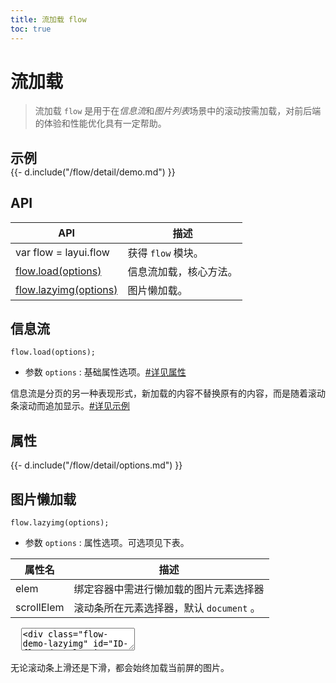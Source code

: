 ```yaml
---
title: 流加载 flow
toc: true
---
```

 
# 流加载

> 流加载 `flow` 是用于在*信息流*和*图片列表*场景中的滚动按需加载，对前后端的体验和性能优化具有一定帮助。

<h2 id="examples" lay-toc="{anchor: null}" style="margin-bottom: 0;">示例</h2>

<style>
.flow-demo{height: 400px; overflow: auto; font-size: 0;}
.flow-demo li{display: inline-block; margin: 0 5px; font-size: 14px; width: 48%;  margin-bottom: 10px; height: 100px; line-height: 100px; text-align: center; background-color: #eee;}
.flow-demo img{width: 100%; height: 100%;}
.flow-demo-lazyimg{height: 300px; overflow: auto; text-align: center;}
.flow-demo-lazyimg img{width: 40%; height: 200px; margin: 0 3px 5px 0; border: none;}
</style>

<div>
{{- d.include("/flow/detail/demo.md") }}
</div>

<h2 id="api" lay-toc="{}">API</h2>

| API | 描述 |
| --- | --- |
| var flow = layui.flow | 获得 `flow` 模块。 |
| [flow.load(options)](#load) | 信息流加载，核心方法。 |
| [flow.lazyimg(options)](#lazyimg) | 图片懒加载。 |

<h2 id="load" lay-toc="{level: 2}">信息流</h2>

`flow.load(options);`

- 参数 `options` : 基础属性选项。[#详见属性](#options)

信息流是分页的另一种表现形式，新加载的内容不替换原有的内容，而是随着滚动条滚动而追加显示。[#详见示例](#examples)

<h2 id="options" lay-toc="{level: 2, hot: true}">属性</h2>

<div>
{{- d.include("/flow/detail/options.md") }}
</div>

<h2 id="lazyimg" lay-toc="{level: 2}">图片懒加载</h2>

`flow.lazyimg(options);`

- 参数 `options` : 属性选项。可选项见下表。

| 属性名 | 描述 |
| --- | --- |
| elem | 绑定容器中需进行懒加载的图片元素选择器 |
| scrollElem | 滚动条所在元素选择器，默认 `document` 。 |

<pre class="layui-code" lay-options="{preview: true, layout: ['preview', 'code'], tools: ['full']}">
  <textarea>
<div class="flow-demo-lazyimg" id="ID-flow-demo-lazyimg">
  <!-- <img src="占位图地址" lay-src="图片实际地址"> -->
  <img lay-src="https://unpkg.com/outeres@0.0.11/demo/wallpaper.jpg">
  <img lay-src="https://unpkg.com/outeres@0.0.11/demo/wallpaper.jpg">
  <img lay-src="https://unpkg.com/outeres@0.0.11/demo/wallpaper.jpg">
  <img lay-src="https://unpkg.com/outeres@0.0.11/demo/wallpaper.jpg">
  <img lay-src="https://unpkg.com/outeres@0.0.11/demo/wallpaper.jpg">
  <img lay-src="https://unpkg.com/outeres@0.0.11/demo/wallpaper.jpg">
  <img lay-src="https://unpkg.com/outeres@0.0.11/demo/wallpaper.jpg">
  <img lay-src="https://unpkg.com/outeres@0.0.11/demo/wallpaper.jpg">
  <img lay-src="https://unpkg.com/outeres@0.0.11/demo/wallpaper.jpg">
  <img lay-src="https://unpkg.com/outeres@0.0.11/demo/wallpaper.jpg">
  <img lay-src="https://unpkg.com/outeres@0.0.11/demo/wallpaper.jpg">
  <img lay-src="https://unpkg.com/outeres@0.0.11/demo/wallpaper.jpg">
  <img lay-src="https://unpkg.com/outeres@0.0.11/demo/wallpaper.jpg">
  <img lay-src="https://unpkg.com/outeres@0.0.11/demo/wallpaper.jpg">
</div>

<!-- import layui --> 
<script>
layui.use('flow', function(){
  var flow = layui.flow;
  // 图片懒加载
  flow.lazyimg({
    elem: '#ID-flow-demo-lazyimg img',
    scrollElem: '#ID-flow-demo-lazyimg' // 一般不用设置，此处只是演示需要。
  });
});
</script>
  </textarea>
</pre>

无论滚动条上滑还是下滑，都会始终加载当前屏的图片。

